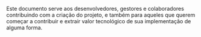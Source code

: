 Este documento serve aos desenvolvedores, gestores e colaboradores contribuindo com a criação do projeto, e também para aqueles que querem começar a contribuir e extrair valor tecnológico de sua implementação de alguma forma.
